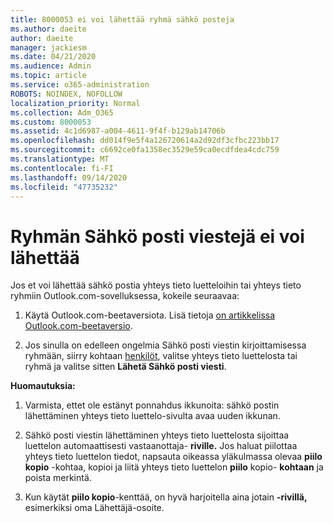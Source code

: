 ```yaml
---
title: 8000053 ei voi lähettää ryhmä sähkö posteja
ms.author: daeite
author: daeite
manager: jackiesm
ms.date: 04/21/2020
ms.audience: Admin
ms.topic: article
ms.service: o365-administration
ROBOTS: NOINDEX, NOFOLLOW
localization_priority: Normal
ms.collection: Adm_O365
ms.custom: 8000053
ms.assetid: 4c1d6987-a004-4611-9f4f-b129ab14706b
ms.openlocfilehash: dd014f9e5f4a126720614a2d92df3cfbc223bb17
ms.sourcegitcommit: c6692ce0fa1358ec3529e59ca0ecdfdea4cdc759
ms.translationtype: MT
ms.contentlocale: fi-FI
ms.lasthandoff: 09/14/2020
ms.locfileid: "47735232"
---
```

# <a name="unable-to-send-group-emails"></a>Ryhmän Sähkö posti viestejä ei voi lähettää

Jos et voi lähettää sähkö postia yhteys tieto luetteloihin tai yhteys tieto ryhmiin Outlook.com-sovelluksessa, kokeile seuraavaa:
  
1. Käytä Outlook.com-beetaversiota. Lisä tietoja [on artikkelissa Outlook.com-beetaversio](https://support.office.com/article/e2261c7f-d413-4084-8f22-21282f42d8cf).
    
2. Jos sinulla on edelleen ongelmia Sähkö posti viestin kirjoittamisessa ryhmään, siirry kohtaan [henkilöt](https://outlook.live.com/people/), valitse yhteys tieto luettelosta tai ryhmä ja valitse sitten **Lähetä Sähkö posti viesti**.
    
 **Huomautuksia:**
  
1. Varmista, ettet ole estänyt ponnahdus ikkunoita: sähkö postin lähettäminen yhteys tieto luettelo-sivulta avaa uuden ikkunan.
    
2. Sähkö posti viestin lähettäminen yhteys tieto luettelosta sijoittaa luettelon automaattisesti vastaanottaja- **riville.** Jos haluat piilottaa yhteys tieto luettelon tiedot, napsauta oikeassa yläkulmassa olevaa **piilo kopio** -kohtaa, kopioi ja liitä yhteys tieto luettelon **piilo** kopio- **kohtaan** ja poista merkintä. 
    
3. Kun käytät **piilo kopio**-kenttää, on hyvä harjoitella aina jotain **-rivillä,** esimerkiksi oma Lähettäjä-osoite. 
    


